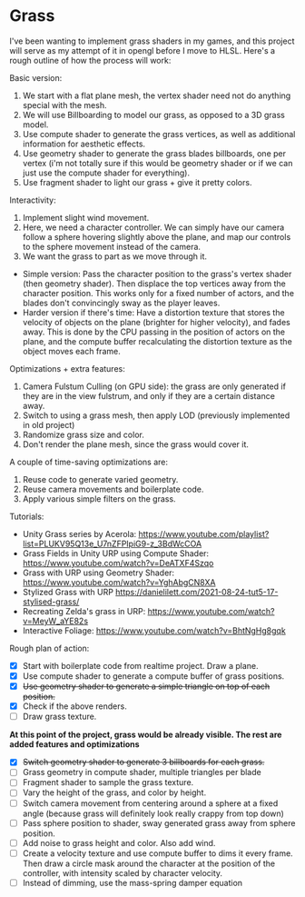 # Grass

I've been wanting to implement grass shaders in my games, and this project will serve as my attempt of it in opengl before I move to HLSL. Here's a rough outline of how the process will work:

Basic version:
1. We start with a flat plane mesh, the vertex shader need not do anything special with the mesh.
2. We will use Billboarding to model our grass, as opposed to a 3D grass model.
3. Use compute shader to generate the grass vertices, as well as additional information for aesthetic effects.
4. Use geometry shader to generate the grass blades billboards, one per vertex (i'm not totally sure if this would be geometry shader or if we can just use the compute shader for everything).
5. Use fragment shader to light our grass + give it pretty colors.

Interactivity:
1. Implement slight wind movement. 
2. Here, we need a character controller. We can simply have our camera follow a sphere hovering slightly above the plane, and map our controls to the sphere movement instead of the camera.
3. We want the grass to part as we move through it.
  - Simple version: Pass the character position to the grass's vertex shader (then geometry shader). Then displace the top vertices away from the character position. This works only for a fixed number of actors, and the blades don't convincingly sway as the player leaves.
  - Harder version if there's time: Have a distortion texture that stores the velocity of objects on the plane (brighter for higher velocity), and fades away. This is done by the CPU passing in the position of actors on the plane, and the compute buffer recalculating the distortion texture as the object moves each frame.
  
Optimizations + extra features:
1. Camera Fulstum Culling (on GPU side): the grass are only generated if they are in the view fulstrum, and only if they are a certain distance away.
2. Switch to using a grass mesh, then apply LOD (previously implemented in old project)
3. Randomize grass size and color.
4. Don't render the plane mesh, since the grass would cover it.

A couple of time-saving optimizations are:
1. Reuse code to generate varied geometry.
2. Reuse camera movements and boilerplate code.
3. Apply various simple filters on the grass.

Tutorials:
- Unity Grass series by Acerola: https://www.youtube.com/playlist?list=PLUKV95Q13e_U7nZFPIpiG9-z_3BdWcCOA 
- Grass Fields in Unity URP using Compute Shader: https://www.youtube.com/watch?v=DeATXF4Szqo
- Grass with URP using Geometry Shader: https://www.youtube.com/watch?v=YghAbgCN8XA
- Stylized Grass with URP https://danielilett.com/2021-08-24-tut5-17-stylised-grass/
- Recreating Zelda's grass in URP: https://www.youtube.com/watch?v=MeyW_aYE82s
- Interactive Foliage: https://www.youtube.com/watch?v=BhtNgHg8gqk

Rough plan of action:
- [x] Start with boilerplate code from realtime project. Draw a plane.
- [x] Use compute shader to generate a compute buffer of grass positions.
- [x] ~~Use geometry shader to generate a simple triangle on top of each position.~~
- [x] Check if the above renders.
- [ ] Draw grass texture.

**At this point of the project, grass would be already visible. The rest are added features and optimizations**
- [x] ~~Switch geometry shader to generate 3 billboards for each grass.~~
- [ ] Grass geometry in compute shader, multiple triangles per blade
- [ ] Fragment shader to sample the grass texture.
- [ ] Vary the height of the grass, and color by height.
- [ ] Switch camera movement from centering around a sphere at a fixed angle (because grass will definitely look really crappy from top down)
- [ ] Pass sphere position to shader, sway generated grass away from sphere position.
- [ ] Add noise to grass height and color. Also add wind.
- [ ] Create a velocity texture and use compute buffer to dims it every frame. Then draw a circle mask around the character at the position of the controller, with intensity scaled by character velocity.
- [ ] Instead of dimming, use the mass-spring damper equation
